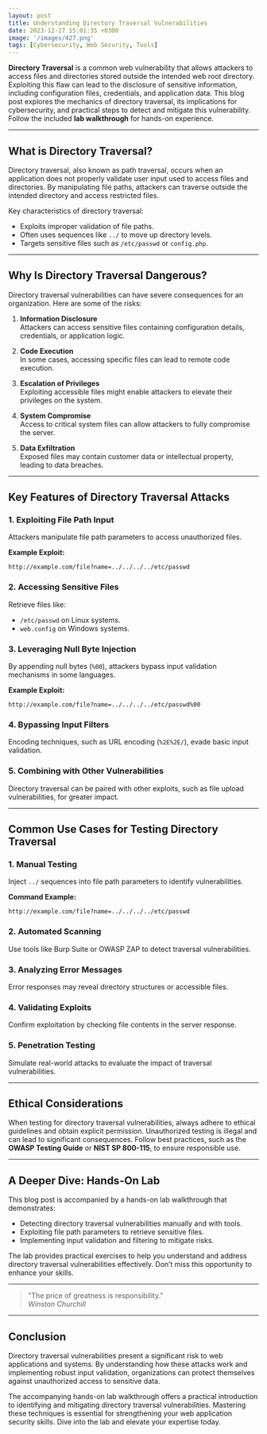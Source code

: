 ```yaml
---
layout: post
title: Understanding Directory Traversal Vulnerabilities
date: 2023-12-27 15:01:35 +0300
image: '/images/427.png'
tags: [Cybersecurity, Web Security, Tools]
---
```


**Directory Traversal** is a common web vulnerability that allows attackers to access files and directories stored outside the intended web root directory. Exploiting this flaw can lead to the disclosure of sensitive information, including configuration files, credentials, and application data. This blog post explores the mechanics of directory traversal, its implications for cybersecurity, and practical steps to detect and mitigate this vulnerability. Follow the included **lab walkthrough** for hands-on experience.

---

## What is Directory Traversal?

Directory traversal, also known as path traversal, occurs when an application does not properly validate user input used to access files and directories. By manipulating file paths, attackers can traverse outside the intended directory and access restricted files.

Key characteristics of directory traversal:
- Exploits improper validation of file paths.  
- Often uses sequences like `../` to move up directory levels.  
- Targets sensitive files such as `/etc/passwd` or `config.php`.  

---

## Why Is Directory Traversal Dangerous?

Directory traversal vulnerabilities can have severe consequences for an organization. Here are some of the risks:

1. **Information Disclosure**  
   Attackers can access sensitive files containing configuration details, credentials, or application logic.

2. **Code Execution**  
   In some cases, accessing specific files can lead to remote code execution.

3. **Escalation of Privileges**  
   Exploiting accessible files might enable attackers to elevate their privileges on the system.

4. **System Compromise**  
   Access to critical system files can allow attackers to fully compromise the server.

5. **Data Exfiltration**  
   Exposed files may contain customer data or intellectual property, leading to data breaches.

---

## Key Features of Directory Traversal Attacks

### 1. **Exploiting File Path Input**
Attackers manipulate file path parameters to access unauthorized files.

**Example Exploit:**
```
http://example.com/file?name=../../../../etc/passwd
```

### 2. **Accessing Sensitive Files**
Retrieve files like:
- `/etc/passwd` on Linux systems.
- `web.config` on Windows systems.

### 3. **Leveraging Null Byte Injection**
By appending null bytes (`%00`), attackers bypass input validation mechanisms in some languages.

**Example Exploit:**
```
http://example.com/file?name=../../../../etc/passwd%00
```

### 4. **Bypassing Input Filters**
Encoding techniques, such as URL encoding (`%2E%2E/`), evade basic input validation.

### 5. **Combining with Other Vulnerabilities**
Directory traversal can be paired with other exploits, such as file upload vulnerabilities, for greater impact.

---

## Common Use Cases for Testing Directory Traversal

### 1. **Manual Testing**
Inject `../` sequences into file path parameters to identify vulnerabilities.

**Command Example:**
```
http://example.com/file?name=../../../../etc/passwd
```

### 2. **Automated Scanning**
Use tools like Burp Suite or OWASP ZAP to detect traversal vulnerabilities.

### 3. **Analyzing Error Messages**
Error responses may reveal directory structures or accessible files.

### 4. **Validating Exploits**
Confirm exploitation by checking file contents in the server response.

### 5. **Penetration Testing**
Simulate real-world attacks to evaluate the impact of traversal vulnerabilities.

---

## Ethical Considerations

When testing for directory traversal vulnerabilities, always adhere to ethical guidelines and obtain explicit permission. Unauthorized testing is illegal and can lead to significant consequences. Follow best practices, such as the **OWASP Testing Guide** or **NIST SP 800-115**, to ensure responsible use.

---

## A Deeper Dive: Hands-On Lab

This blog post is accompanied by a hands-on lab walkthrough that demonstrates:
- Detecting directory traversal vulnerabilities manually and with tools.
- Exploiting file path parameters to retrieve sensitive files.
- Implementing input validation and filtering to mitigate risks.

The lab provides practical exercises to help you understand and address directory traversal vulnerabilities effectively. Don’t miss this opportunity to enhance your skills.

---

> "The price of greatness is responsibility."  
> <cite>Winston Churchill</cite>

---

## Conclusion

Directory traversal vulnerabilities present a significant risk to web applications and systems. By understanding how these attacks work and implementing robust input validation, organizations can protect themselves against unauthorized access to sensitive data.

The accompanying hands-on lab walkthrough offers a practical introduction to identifying and mitigating directory traversal vulnerabilities. Mastering these techniques is essential for strengthening your web application security skills. Dive into the lab and elevate your expertise today.

